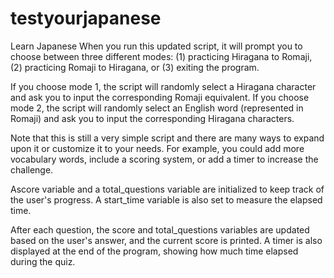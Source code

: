# testyourjapanese
Learn Japanese
When you run this updated script, it will prompt you to choose between three different modes: (1) practicing Hiragana to Romaji, (2) practicing Romaji to Hiragana, or (3) exiting the program.

If you choose mode 1, the script will randomly select a Hiragana character and ask you to input the corresponding Romaji equivalent. If you choose mode 2, the script will randomly select an English word (represented in Romaji) and ask you to input the corresponding Hiragana characters.

Note that this is still a very simple script and there are many ways to expand upon it or customize it to your needs. For example, you could add more vocabulary words, include a scoring system, or add a timer to increase the challenge.

Ascore variable and a total_questions variable are initialized to keep track of the user's progress. A start_time variable is also set to measure the elapsed time.

After each question, the score and total_questions variables are updated based on the user's answer, and the current score is printed. A timer is also displayed at the end of the program, showing how much time elapsed during the quiz.
